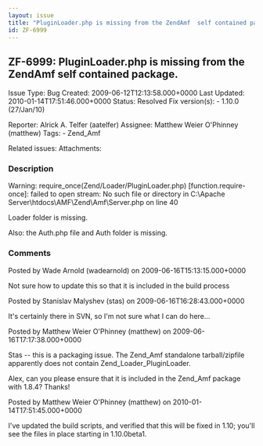 ```yaml
---
layout: issue
title: "PluginLoader.php is missing from the ZendAmf  self contained package."
id: ZF-6999
---
```


ZF-6999: PluginLoader.php is missing from the ZendAmf self contained package.
-----------------------------------------------------------------------------

 Issue Type: Bug Created: 2009-06-12T12:13:58.000+0000 Last Updated: 2010-01-14T17:51:46.000+0000 Status: Resolved Fix version(s): - 1.10.0 (27/Jan/10)
 
 Reporter:  Alrick A. Telfer (aatelfer)  Assignee:  Matthew Weier O'Phinney (matthew)  Tags: - Zend\_Amf
 
 Related issues: 
 Attachments: 
### Description

Warning: require\_once(Zend/Loader/PluginLoader.php) [function.require-once]: failed to open stream: No such file or directory in C:\\Apache Server\\htdocs\\AMF\\Zend\\Amf\\Server.php on line 40

Loader folder is missing.

Also: the Auth.php file and Auth folder is missing.

 

 

### Comments

Posted by Wade Arnold (wadearnold) on 2009-06-16T15:13:15.000+0000

Not sure how to update this so that it is included in the build process

 

 

Posted by Stanislav Malyshev (stas) on 2009-06-16T16:28:43.000+0000

It's certainly there in SVN, so I'm not sure what I can do here...

 

 

Posted by Matthew Weier O'Phinney (matthew) on 2009-06-16T17:17:38.000+0000

Stas -- this is a packaging issue. The Zend\_Amf standalone tarball/zipfile apparently does not contain Zend\_Loader\_PluginLoader.

Alex, can you please ensure that it is included in the Zend\_Amf package with 1.8.4? Thanks!

 

 

Posted by Matthew Weier O'Phinney (matthew) on 2010-01-14T17:51:45.000+0000

I've updated the build scripts, and verified that this will be fixed in 1.10; you'll see the files in place starting in 1.10.0beta1.

 

 